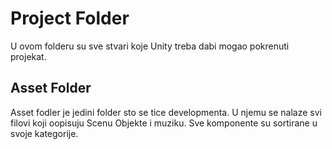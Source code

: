# Project Folder
U ovom folderu su sve stvari koje Unity treba dabi mogao pokrenuti projekat.

## Asset Folder
Asset fodler je jedini folder sto se tice developmenta. U njemu se nalaze svi filovi koji oopisuju Scenu Objekte i muziku. Sve komponente su sortirane u svoje kategorije.